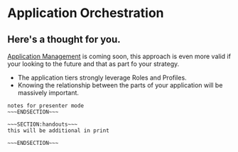 <!SLIDE>
# Application Orchestration #
## Here's a thought for you. ##

[Application Management](https://puppetlabs.com/introducing-puppet-application-orchestration) is coming soon, this approach is even more valid if your looking to the future and that as part fo your strategy.

* The application tiers strongly leverage Roles and Profiles.
* Knowing the relationship between the parts of your application will be massively important.



~~~SECTION:notes~~~
notes for presenter mode
~~~ENDSECTION~~~

~~~SECTION:handouts~~~
this will be additional in print

~~~ENDSECTION~~~

